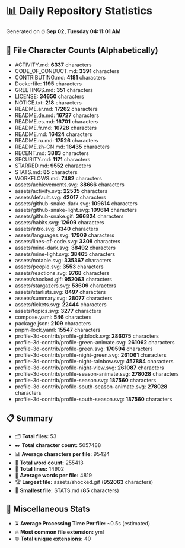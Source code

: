 # 📊 Daily Repository Statistics
Generated on ⏰ **Sep 02, Tuesday 04:11:01 AM**

## 📂 File Character Counts (Alphabetically)
- ACTIVITY.md: **6337** characters
- CODE_OF_CONDUCT.md: **3391** characters
- CONTRIBUTING.md: **4181** characters
- Dockerfile: **1195** characters
- GREETINGS.md: **351** characters
- LICENSE: **34650** characters
- NOTICE.txt: **218** characters
- README.ar.md: **17262** characters
- README.de.md: **16727** characters
- README.es.md: **16701** characters
- README.fr.md: **16728** characters
- README.md: **16424** characters
- README.ru.md: **17526** characters
- README.zh-CN.md: **16435** characters
- RECENT.md: **3883** characters
- SECURITY.md: **1171** characters
- STARRED.md: **9552** characters
- STATS.md: **85** characters
- WORKFLOWS.md: **7482** characters
- assets/achievements.svg: **38666** characters
- assets/activity.svg: **22535** characters
- assets/default.svg: **42017** characters
- assets/github-snake-dark.svg: **109614** characters
- assets/github-snake-light.svg: **109614** characters
- assets/github-snake.gif: **366824** characters
- assets/habits.svg: **12609** characters
- assets/intro.svg: **3340** characters
- assets/languages.svg: **17909** characters
- assets/lines-of-code.svg: **3308** characters
- assets/mine-dark.svg: **38492** characters
- assets/mine-light.svg: **38465** characters
- assets/notable.svg: **335367** characters
- assets/people.svg: **3553** characters
- assets/reactions.svg: **9768** characters
- assets/shocked.gif: **952063** characters
- assets/stargazers.svg: **53609** characters
- assets/starlists.svg: **8497** characters
- assets/summary.svg: **28077** characters
- assets/tickets.svg: **22444** characters
- assets/topics.svg: **3277** characters
- compose.yaml: **546** characters
- package.json: **2109** characters
- pnpm-lock.yaml: **15547** characters
- profile-3d-contrib/profile-gitblock.svg: **286075** characters
- profile-3d-contrib/profile-green-animate.svg: **261062** characters
- profile-3d-contrib/profile-green.svg: **170594** characters
- profile-3d-contrib/profile-night-green.svg: **261061** characters
- profile-3d-contrib/profile-night-rainbow.svg: **457884** characters
- profile-3d-contrib/profile-night-view.svg: **261087** characters
- profile-3d-contrib/profile-season-animate.svg: **278028** characters
- profile-3d-contrib/profile-season.svg: **187560** characters
- profile-3d-contrib/profile-south-season-animate.svg: **278028** characters
- profile-3d-contrib/profile-south-season.svg: **187560** characters

## 📋 Summary
- 🗂️ **Total files:** 53
- ✒️ **Total character count:** 5057488
- 📊 **Average characters per file:** 95424
- 📝 **Total word count:** 255413
- 🧾 **Total lines:** 14902
- 📐 **Average words per file:** 4819
- 🏆 **Largest file:** assets/shocked.gif (**952063** characters)
- 🥉 **Smallest file:** STATS.md (**85** characters)

## 🌟 Miscellaneous Stats
- ⌛ **Average Processing Time Per file:** ~0.5s (estimated)
- 🔥 **Most common file extension:** yml
- 🌐 **Total unique extensions:** 40
